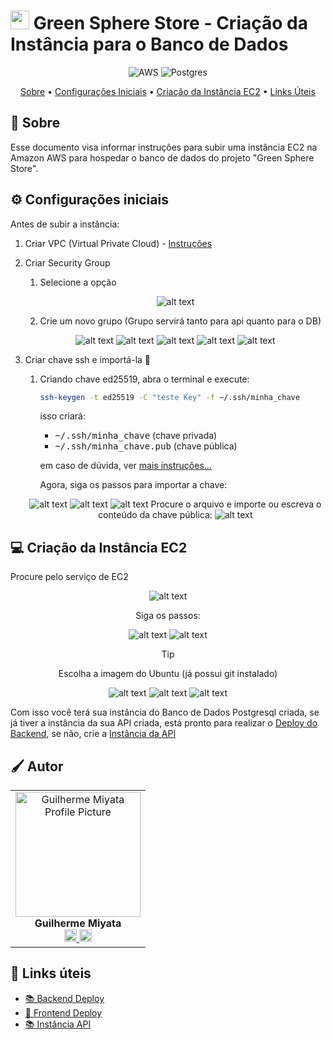 [Postgres__BADGE]: https://img.shields.io/badge/postgres-%23316192.svg?style=for-the-badge&logo=postgresql&logoColor=white
[AWS__BADGE]: https://img.shields.io/badge/AWS-%23FF9900.svg?style=for-the-badge&logo=amazon-aws&logoColor=white

<p align="center"> 
<h1  style="font-weight: bold;"><img src="./GreenSphere-web/src/assets/images/logo.svg" alt="main section" width="30px" > Green Sphere Store - Criação da Instância para o Banco de Dados</h1>
<p align="center"></p>

<div align="center">

![AWS][AWS__BADGE]
![Postgres][Postgres__BADGE]

<p align="center">
 <a href="#about">Sobre</a> • 
 <a href="#config">Configurações Iniciais</a> • 
 <a href="#EC2">Criação da Instância EC2</a> •
 <a href="#resources">Links Úteis</a>
</p>

</div>

<h2 id="about">📌 Sobre</h2>

Esse documento visa informar instruções para subir uma instância EC2 na Amazon AWS para hospedar o banco de dados do projeto "Green Sphere Store".

<h2>⚙️ Configurações iniciais</h2>

Antes de subir a instância:

1. Criar VPC (Virtual Private Cloud) - [Instruções](https://israelbarberino-dev.notion.site/VPC-Virtual-Private-Cloud-12ea01dcbda18000bd5aee45e22568ad)

2. Criar Security Group

   1. Selecione a opção

    <div align="center">
    
    ![alt text](./md/images/image-s.png)

    </div>

   2. Crie um novo grupo (Grupo servirá tanto para api quanto para o DB)

    <div align="center">

   ![alt text](./md/images/image-2.png)
   ![alt text](./md/images/image-1314.png)
   ![alt text](./md/images/image.png)
   ![alt text](./md/images/image-6.png)
   ![alt text](./md/images/image-7.png)
    </div>

3. Criar chave ssh e importá-la 🔑

   1. Criando chave ed25519, abra o terminal e execute:

      ```bash
      ssh-keygen -t ed25519 -C "teste Key" -f ~/.ssh/minha_chave
      ```

      isso criará:

      - <kbd>~/.ssh/minha_chave</kbd> (chave privada)
      - <kbd>~/.ssh/minha_chave.pub</kbd> (chave pública)

      em caso de dúvida, ver [mais instruções...](https://www.youtube.com/watch?v=dk5aPHalZgc)

      Agora, siga os passos para importar a chave:

    <div align="center">

   ![alt text](./md/images/image-8.png)
   ![alt text](./md/images/image-9.png)
   ![alt text](./md/images/image-10.png)
   Procure o arquivo e importe ou escreva o conteúdo da chave pública:
   ![alt text](./md/images/image-11.png)
      </div>

<h2 id="EC2">💻 Criação da Instância EC2</h2>

Procure pelo serviço de EC2

<div align="center">

![alt text](./md/images/image-13.png)

Siga os passos:

![alt text](./md/images/image-12.png)
![alt text](./md/images/image-14.png)

> [!TIP]
> Escolha a imagem do Ubuntu (já possui git instalado)

![alt text](./md/images/image-15.png)
![alt text](./md/images/image-17.png)
![alt text](./md/images/image-18.png)

</div>

Com isso você terá sua instância do Banco de Dados Postgresql criada, se já tiver a instância da sua API criada, está pronto para realizar o [Deploy do Backend](./deploy_backend.md), se não, crie a [Instância da API](./api-instancia.md)

<h2 id="colab">🖌 Autor</h2>

<table align="center">
  <tr style="display: flex; justify-content: space-around;" >
    <td align="center">
      <img src="./GreenSphere-web/src/assets/images/Miyata.jpg" width="200px;" height="200px;" alt="Guilherme Miyata Profile Picture"/><br>
      <b>Guilherme Miyata</b><br>
      <a href="https://github.com/g-Miyata">
        <img src="./GreenSphere-web/src/assets/images/github.png" width="20px;" alt="GitHub Icon"/>
      </a>
      <a href="https://www.linkedin.com/in/guilherme-miyata-612a71219/">
        <img src="./GreenSphere-web/src/assets/images/linkedin.png" width="20px;" alt="LinkedIn Icon"/>
      </a>
    </td>
  </tr>
</table>

<h2 id="resources">📄 Links úteis</h2>

- [📚 Backend Deploy](./deploy_backend.md)
- [🎥 Frontend Deploy](./deploy_frontend.md)
- [📚 Instância API](./api-instancia.md)
